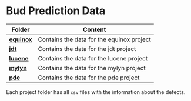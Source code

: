 # Bud Prediction Data

| Folder                      | Content                               |
| --------------------------- | ------------------------------------- |
| [**equinox**](equinox/) | Contains the data for the equinox project |
| [**jdt**](jdt/)         | Contains the data for the jdt project     |
| [**lucene**](lucene/)   | Contains the data for the lucene project  |
| [**mylyn**](mylyn/)     | Contains the data for the mylyn project   |
| [**pde**](pde/)         | Contains the data for the pde project     |

Each project folder has all `csv` files with the information about the defects.
